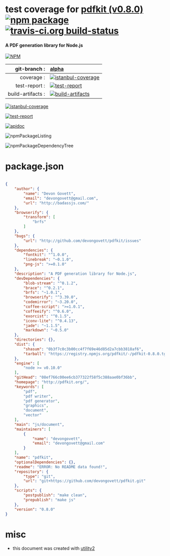 # test coverage for  [pdfkit (v0.8.0)](http://pdfkit.org/)  [![npm package](https://img.shields.io/npm/v/npmtest-pdfkit.svg?style=flat-square)](https://www.npmjs.org/package/npmtest-pdfkit) [![travis-ci.org build-status](https://api.travis-ci.org/npmtest/node-npmtest-pdfkit.svg)](https://travis-ci.org/npmtest/node-npmtest-pdfkit)
#### A PDF generation library for Node.js

[![NPM](https://nodei.co/npm/pdfkit.png?downloads=true)](https://www.npmjs.com/package/pdfkit)

| git-branch : | [alpha](https://github.com/npmtest/node-npmtest-pdfkit/tree/alpha)|
|--:|:--|
| coverage : | [![istanbul-coverage](https://npmtest.github.io/node-npmtest-pdfkit/build/coverage.badge.svg)](https://npmtest.github.io/node-npmtest-pdfkit/build/coverage.html/index.html)|
| test-report : | [![test-report](https://npmtest.github.io/node-npmtest-pdfkit/build/test-report.badge.svg)](https://npmtest.github.io/node-npmtest-pdfkit/build/test-report.html)|
| build-artifacts : | [![build-artifacts](https://npmtest.github.io/node-npmtest-pdfkit/glyphicons_144_folder_open.png)](https://github.com/npmtest/node-npmtest-pdfkit/tree/gh-pages/build)|

[![istanbul-coverage](https://npmtest.github.io/node-npmtest-pdfkit/build/screenCapture.buildCustomOrg.browser.coverage.html.png)](https://npmtest.github.io/node-npmtest-pdfkit/build/coverage.html/index.html)

[![test-report](https://npmtest.github.io/node-npmtest-pdfkit/build/screenCapture.buildCustomOrg.browser.%252Fhome%252Ftravis%252Fbuild%252Fnpmtest%252Fnode-npmtest-pdfkit%252Ftmp%252Fbuild%252Ftest-report.html.png)](https://npmtest.github.io/node-npmtest-pdfkit/build/test-report.html)

[![apidoc](https://npmdoc.github.io/node-npmdoc-pdfkit/build/screenCapture.buildApidoc.browser.%252Fhome%252Ftravis%252Fbuild%252Fnpmdoc%252Fnode-npmdoc-pdfkit%252Ftmp%252Fbuild%252Fapidoc.html.png)](https://npmdoc.github.io/node-npmdoc-pdfkit/build/apidoc.html)

![npmPackageListing](https://npmtest.github.io/node-npmtest-pdfkit/build/screenCapture.npmPackageListing.svg)

![npmPackageDependencyTree](https://npmtest.github.io/node-npmtest-pdfkit/build/screenCapture.npmPackageDependencyTree.svg)



# package.json

```json

{
    "author": {
        "name": "Devon Govett",
        "email": "devongovett@gmail.com",
        "url": "http://badassjs.com/"
    },
    "browserify": {
        "transform": [
            "brfs"
        ]
    },
    "bugs": {
        "url": "http://github.com/devongovett/pdfkit/issues"
    },
    "dependencies": {
        "fontkit": "^1.0.0",
        "linebreak": "~0.1.0",
        "png-js": ">=0.1.0"
    },
    "description": "A PDF generation library for Node.js",
    "devDependencies": {
        "blob-stream": "^0.1.2",
        "brace": "^0.2.1",
        "brfs": "~1.0.1",
        "browserify": "^3.39.0",
        "codemirror": "~3.20.0",
        "coffee-script": ">=1.0.1",
        "coffeeify": "^0.6.0",
        "exorcist": "^0.1.5",
        "iconv-lite": "^0.4.13",
        "jade": "~1.1.5",
        "markdown": "~0.5.0"
    },
    "directories": {},
    "dist": {
        "shasum": "0b3f7c0c3b00cc4f7f69e46d85d2a7cbb3818af6",
        "tarball": "https://registry.npmjs.org/pdfkit/-/pdfkit-0.8.0.tgz"
    },
    "engine": [
        "node >= v0.10.0"
    ],
    "gitHead": "08ef766c00ee6cb377322f58f5c388aae0bf36bb",
    "homepage": "http://pdfkit.org/",
    "keywords": [
        "pdf",
        "pdf writer",
        "pdf generator",
        "graphics",
        "document",
        "vector"
    ],
    "main": "js/document",
    "maintainers": [
        {
            "name": "devongovett",
            "email": "devongovett@gmail.com"
        }
    ],
    "name": "pdfkit",
    "optionalDependencies": {},
    "readme": "ERROR: No README data found!",
    "repository": {
        "type": "git",
        "url": "git+https://github.com/devongovett/pdfkit.git"
    },
    "scripts": {
        "postpublish": "make clean",
        "prepublish": "make js"
    },
    "version": "0.8.0"
}
```



# misc
- this document was created with [utility2](https://github.com/kaizhu256/node-utility2)
